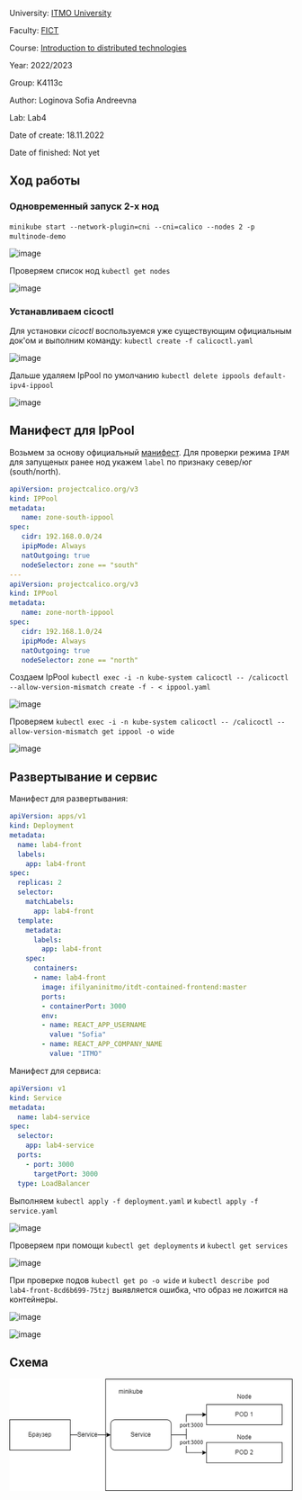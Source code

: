 University: [ITMO University](https://itmo.ru/ru/)

Faculty: [FICT](https://fict.itmo.ru)

Course: [Introduction to distributed technologies](https://github.com/itmo-ict-faculty/introduction-to-distributed-technologies)

Year: 2022/2023

Group: K4113c

Author: Loginova Sofia Andreevna 

Lab: Lab4

Date of create: 18.11.2022

Date of finished: Not yet

## Ход работы

### Одновременный запуск 2-х нод

```minikube start --network-plugin=cni --cni=calico --nodes 2 -p multinode-demo```

![image](https://user-images.githubusercontent.com/52317905/209170436-d31f6321-7576-4d5d-a903-91487499e03c.png)

Проверяем список нод ```kubectl get nodes```

![image](https://user-images.githubusercontent.com/52317905/209170521-35d8e450-2c82-4634-b1ad-d238db37e76f.png)

### Устанавливаем cicoctl

Для установки _cicoctl_ воспользуемся уже существующим официальным док'ом  и выполним команду: ```kubectl create -f calicoctl.yaml```

![image](https://user-images.githubusercontent.com/52317905/209171174-b0f2eafc-7169-472b-b203-43a7b6250943.png)

Дальше удаляем IpPool по умолчанию ```kubectl delete ippools default-ipv4-ippool```

![image](https://user-images.githubusercontent.com/52317905/209171366-8c1335f6-adbc-4413-8b20-2b0bca0444de.png)

## Манифест для IpPool

Возьмем за основу официальный [манифест](https://projectcalico.docs.tigera.io/networking/assign-ip-addresses-topology). Для проверки режима ```IPAM```  для запущеных ранее нод укажем ```label``` по признаку север/юг (south/north). 

``` yaml
apiVersion: projectcalico.org/v3
kind: IPPool
metadata:
   name: zone-south-ippool
spec:
   cidr: 192.168.0.0/24
   ipipMode: Always
   natOutgoing: true
   nodeSelector: zone == "south"
---
apiVersion: projectcalico.org/v3
kind: IPPool
metadata:
   name: zone-north-ippool
spec:
   cidr: 192.168.1.0/24
   ipipMode: Always
   natOutgoing: true
   nodeSelector: zone == "north"
 ```
Создаем IpPool ```kubectl exec -i -n kube-system calicoctl -- /calicoctl --allow-version-mismatch create -f - < ippool.yaml```
 
 ![image](https://user-images.githubusercontent.com/52317905/209173768-c10a753d-344f-4948-bae5-14aac672f688.png)
 
 Проверяем ```kubectl exec -i -n kube-system calicoctl -- /calicoctl --allow-version-mismatch get ippool -o wide```
 
 ![image](https://user-images.githubusercontent.com/52317905/209173921-ce3cca72-0443-47b2-831b-e073d97fff08.png)

## Развертывание и сервис

Манифест для развертывания:
```yaml
apiVersion: apps/v1
kind: Deployment
metadata:
  name: lab4-front
  labels:
    app: lab4-front
spec:
  replicas: 2
  selector:
    matchLabels:
      app: lab4-front
  template:
    metadata:
      labels:
        app: lab4-front
    spec:
      containers:
      - name: lab4-front
        image: ifilyaninitmo/itdt-contained-frontend:master
        ports:
        - containerPort: 3000
        env:
        - name: REACT_APP_USERNAME
          value: "Sofia"
        - name: REACT_APP_COMPANY_NAME
          value: "ITMO"
```

Манифест для сервиса: 
```yaml
apiVersion: v1
kind: Service
metadata:
  name: lab4-service
spec:
  selector:
    app: lab4-service
  ports:
    - port: 3000
      targetPort: 3000
  type: LoadBalancer
  ```
Выполняем ```kubectl apply -f deployment.yaml``` и ```kubectl apply -f service.yaml```
  
![image](https://user-images.githubusercontent.com/52317905/209176826-2b4e44cb-6dd6-48b5-bd75-032c412dc736.png)
  
Проверяем при помощи ```kubectl get deployments``` и ```kubectl get services```

![image](https://user-images.githubusercontent.com/52317905/209177010-edb4ee33-660d-451f-8740-557243a91baa.png)

При проверке подов ```kubectl get po -o wide``` и ```kubectl describe pod lab4-front-8cd6b699-75tzj``` выявляется ошибка, что образ не ложится на контейнеры.

![image](https://user-images.githubusercontent.com/52317905/209189117-a2202c82-e445-40fa-bdb5-cb88228cbe17.png)

![image](https://user-images.githubusercontent.com/52317905/209188539-4ca572f5-e454-4abf-8aca-0ae5708cef6f.png)

## Схема

![iamge](https://github.com/sonyadk/2022_2023-introduction_to_distributed_technologies-k4113-loginova_s_a/blob/main/lab4/lab4.png)
